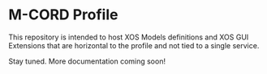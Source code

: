 # M-CORD Profile

This repository is intended to host XOS Models definitions and XOS GUI Extensions that are horizontal to the profile and not tied to a single service.

Stay tuned. More documentation coming soon!
